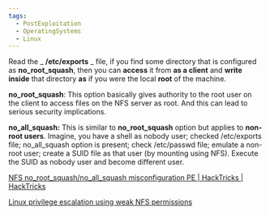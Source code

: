 ```yaml
---
tags:
  - PostExploitation
  - OperatingSystems
  - Linux
---
```

Read the _ **/etc/exports** _ file, if you find some directory that is configured as **no_root_squash**, then you can **access** it from **as a client** and **write inside** that directory **as** if you were the local **root** of the machine.

**no_root_squash**: This option basically gives authority to the root user on the client to access files on the NFS server as root. And this can lead to serious security implications.

**no_all_squash:** This is similar to **no_root_squash** option but applies to **non-root users**. Imagine, you have a shell as nobody user; checked /etc/exports file; no_all_squash option is present; check /etc/passwd file; emulate a non-root user; create a SUID file as that user (by mounting using NFS). Execute the SUID as nobody user and become different user.

[NFS no\_root\_squash/no\_all\_squash misconfiguration PE | HackTricks | HackTricks](https://book.hacktricks.xyz/linux-hardening/privilege-escalation/nfs-no_root_squash-misconfiguration-pe)

[Linux privilege escalation using weak NFS permissions](https://haiderm.com/linux-privilege-escalation-using-weak-nfs-permissions/)